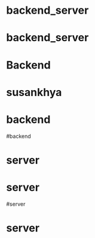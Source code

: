 # backend_server
# backend_server
# Backend
# susankhya
# backend
#backend
# server
# server
#server
# server
